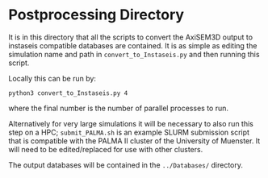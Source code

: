 
# Postprocessing Directory

It is in this directory that all the scripts to convert the AxiSEM3D output to instaseis compatible databases are contained. It is as simple as editing the simulation name and path in `convert_to_Instaseis.py` and then running this script.

Locally this can be run by:
```
python3 convert_to_Instaseis.py 4
```
where the final number is the number of parallel processes to run.

Alternatively for very large simulations it will be necessary to also run this step on a HPC; `submit_PALMA.sh` is an example SLURM submission script that is compatible with the PALMA II cluster of the University of Muenster. It will need to be edited/replaced for use with other clusters.

The output databases will be contained in the `../Databases/` directory.
